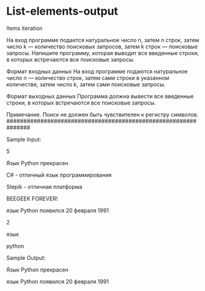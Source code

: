# List-elements-output
Items iteration

На вход программе подается натуральное число n, затем n строк, затем число k — количество поисковых запросов, затем k строк — поисковые запросы.
Напишите программу, которая выводит все введенные строки, в которых встречаются все поисковые запросы.

Формат входных данных
На вход программе подаются натуральное число n — количество строк, затем сами строки в указанном количестве, затем число k, затем сами поисковые запросы.

Формат выходных данных
Программа должна вывести все введенные строки, в которых встречаются все поисковые запросы.

Примечание. Поиск не должен быть чувствителен к регистру символов.
###############################################################

Sample Input:

5

Язык Python прекрасен

C# - отличный язык программирования

Stepik - отличная платформа

BEEGEEK FOREVER!

язык Python появился 20 февраля 1991

2

язык

python

Sample Output:

Язык Python прекрасен

язык Python появился 20 февраля 1991
